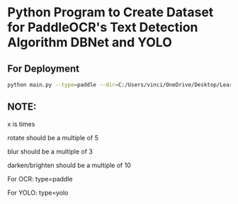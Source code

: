 # Python Program to Create Dataset for PaddleOCR's Text Detection Algorithm DBNet and YOLO

## For Deployment
```bash
python main.py --type=paddle --dir=C:/Users/vinci/OneDrive/Desktop/Learn/Github/yolo/ --n=5x --rotate=-30to30 --zrot=yes --blur=1to6 --darken=40to50 --dis=5 --brighten=40to50 --elastic=500to600 --rigid=10to15 --lbcor=416,416 --percent=70
```
## NOTE:

x is times

rotate should be a multiple of 5 

blur should be a multiple of 3

darken/brighten should be a multiple of 10

For OCR:
type=paddle

For YOLO:
type=yolo


